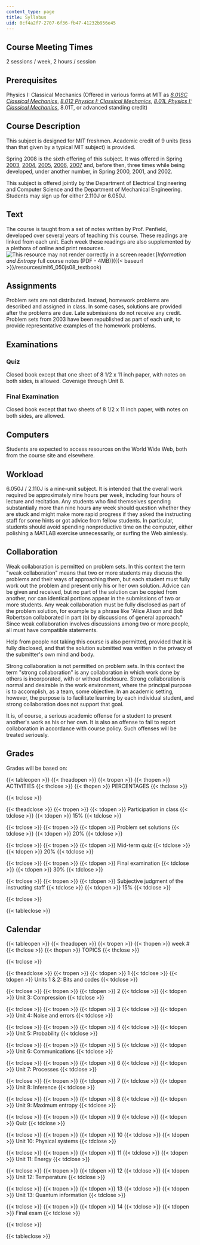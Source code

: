 ```yaml
---
content_type: page
title: Syllabus
uid: 0cf4a2f7-2707-6f36-fb47-41232b956e45
---
```


Course Meeting Times
--------------------

2 sessions / week, 2 hours / session

Prerequisites
-------------

Physics I: Classical Mechanics (Offered in various forms at MIT as _[8.01SC Classical Mechanics](/courses/8-01sc-classical-mechanics-fall-2016/)_, [_8.012 Physics I: Classical Mechanics_](/courses/8-012-physics-i-classical-mechanics-fall-2008), [_8.01L Physics I: Classical Mechanics_](/courses/8-01l-physics-i-classical-mechanics-fall-2005), 8.01T, or advanced standing credit)

Course Description
------------------

This subject is designed for MIT freshmen. Academic credit of 9 units (less than that given by a typical MIT subject) is provided.

Spring 2008 is the sixth offering of this subject. It was offered in Spring [2003](https://mtlsites.mit.edu/Courses/6.050/2003/index.html), [2004](https://mtlsites.mit.edu/Courses/6.050/2004/index.html), [2005](https://mtlsites.mit.edu/Courses/6.050/2005/index.html), [2006](https://mtlsites.mit.edu/Courses/6.050/2006/index.html), [2007](https://mtlsites.mit.edu/Courses/6.050/2007/index.html) and, before then, three times while being developed, under another number, in Spring 2000, 2001, and 2002.

This subject is offered jointly by the Department of Electrical Engineering and Computer Science and the Department of Mechanical Engineering. Students may sign up for either 2.110J or 6.050J.

Text
----

The course is taught from a set of notes written by Prof. Penfield, developed over several years of teaching this course. These readings are linked from each unit. Each week these readings are also supplemented by a plethora of online and print resources. ![This resource may not render correctly in a screen reader.](/images/inacessible.gif)[_Information and Entropy_ full course notes (PDF - 4MB)]({{< baseurl >}}/resources/mit6_050js08_textbook)

Assignments
-----------

Problem sets are not distributed. Instead, homework problems are described and assigned in class. In some cases, solutions are provided after the problems are due. Late submissions do not receive any credit. Problem sets from 2003 have been republished as part of each unit, to provide representative examples of the homework problems.

Examinations
------------

### Quiz

Closed book except that one sheet of 8 1/2 x 11 inch paper, with notes on both sides, is allowed. Coverage through Unit 8.

### Final Examination

Closed book except that two sheets of 8 1/2 x 11 inch paper, with notes on both sides, are allowed.

Computers
---------

Students are expected to access resources on the World Wide Web, both from the course site and elsewhere.

Workload
--------

6.050J / 2.110J is a nine-unit subject. It is intended that the overall work required be approximately nine hours per week, including four hours of lecture and recitation. Any students who find themselves spending substantially more than nine hours any week should question whether they are stuck and might make more rapid progress if they asked the instructing staff for some hints or got advice from fellow students. In particular, students should avoid spending nonproductive time on the computer, either polishing a MATLAB exercise unnecessarily, or surfing the Web aimlessly.

Collaboration
-------------

Weak collaboration is permitted on problem sets. In this context the term "weak collaboration" means that two or more students may discuss the problems and their ways of approaching them, but each student must fully work out the problem and present only his or her own solution. Advice can be given and received, but no part of the solution can be copied from another, nor can identical portions appear in the submissions of two or more students. Any weak collaboration must be fully disclosed as part of the problem solution, for example by a phrase like "Alice Alison and Bob Robertson collaborated in part (b) by discussions of general approach." Since weak collaboration involves discussions among two or more people, all must have compatible statements.

Help from people not taking this course is also permitted, provided that it is fully disclosed, and that the solution submitted was written in the privacy of the submitter's own mind and body.

Strong collaboration is not permitted on problem sets. In this context the term "strong collaboration" is any collaboration in which work done by others is incorporated, with or without disclosure. Strong collaboration is normal and desirable in the work environment, where the principal purpose is to accomplish, as a team, some objective. In an academic setting, however, the purpose is to facilitate learning by each individual student, and strong collaboration does not support that goal.

It is, of course, a serious academic offense for a student to present another's work as his or her own. It is also an offense to fail to report collaboration in accordance with course policy. Such offenses will be treated seriously.

Grades
------

Grades will be based on:

{{< tableopen >}}
{{< theadopen >}}
{{< tropen >}}
{{< thopen >}}
ACTIVITIES
{{< thclose >}}
{{< thopen >}}
PERCENTAGES
{{< thclose >}}

{{< trclose >}}

{{< theadclose >}}
{{< tropen >}}
{{< tdopen >}}
Participation in class
{{< tdclose >}}
{{< tdopen >}}
15%
{{< tdclose >}}

{{< trclose >}}
{{< tropen >}}
{{< tdopen >}}
Problem set solutions
{{< tdclose >}}
{{< tdopen >}}
20%
{{< tdclose >}}

{{< trclose >}}
{{< tropen >}}
{{< tdopen >}}
Mid-term quiz
{{< tdclose >}}
{{< tdopen >}}
20%
{{< tdclose >}}

{{< trclose >}}
{{< tropen >}}
{{< tdopen >}}
Final examination
{{< tdclose >}}
{{< tdopen >}}
30%
{{< tdclose >}}

{{< trclose >}}
{{< tropen >}}
{{< tdopen >}}
Subjective judgment of the instructing staff
{{< tdclose >}}
{{< tdopen >}}
15%
{{< tdclose >}}

{{< trclose >}}

{{< tableclose >}}

Calendar
--------

{{< tableopen >}}
{{< theadopen >}}
{{< tropen >}}
{{< thopen >}}
week #
{{< thclose >}}
{{< thopen >}}
TOPICS
{{< thclose >}}

{{< trclose >}}

{{< theadclose >}}
{{< tropen >}}
{{< tdopen >}}
1
{{< tdclose >}}
{{< tdopen >}}
Units 1 & 2: Bits and codes
{{< tdclose >}}

{{< trclose >}}
{{< tropen >}}
{{< tdopen >}}
2
{{< tdclose >}}
{{< tdopen >}}
Unit 3: Compression
{{< tdclose >}}

{{< trclose >}}
{{< tropen >}}
{{< tdopen >}}
3
{{< tdclose >}}
{{< tdopen >}}
Unit 4: Noise and errors
{{< tdclose >}}

{{< trclose >}}
{{< tropen >}}
{{< tdopen >}}
4
{{< tdclose >}}
{{< tdopen >}}
Unit 5: Probability
{{< tdclose >}}

{{< trclose >}}
{{< tropen >}}
{{< tdopen >}}
5
{{< tdclose >}}
{{< tdopen >}}
Unit 6: Communications
{{< tdclose >}}

{{< trclose >}}
{{< tropen >}}
{{< tdopen >}}
6
{{< tdclose >}}
{{< tdopen >}}
Unit 7: Processes
{{< tdclose >}}

{{< trclose >}}
{{< tropen >}}
{{< tdopen >}}
7
{{< tdclose >}}
{{< tdopen >}}
Unit 8: Inference
{{< tdclose >}}

{{< trclose >}}
{{< tropen >}}
{{< tdopen >}}
8
{{< tdclose >}}
{{< tdopen >}}
Unit 9: Maximum entropy
{{< tdclose >}}

{{< trclose >}}
{{< tropen >}}
{{< tdopen >}}
9
{{< tdclose >}}
{{< tdopen >}}
Quiz
{{< tdclose >}}

{{< trclose >}}
{{< tropen >}}
{{< tdopen >}}
10
{{< tdclose >}}
{{< tdopen >}}
Unit 10: Physical systems
{{< tdclose >}}

{{< trclose >}}
{{< tropen >}}
{{< tdopen >}}
11
{{< tdclose >}}
{{< tdopen >}}
Unit 11: Energy
{{< tdclose >}}

{{< trclose >}}
{{< tropen >}}
{{< tdopen >}}
12
{{< tdclose >}}
{{< tdopen >}}
Unit 12: Temperature
{{< tdclose >}}

{{< trclose >}}
{{< tropen >}}
{{< tdopen >}}
13
{{< tdclose >}}
{{< tdopen >}}
Unit 13: Quantum information
{{< tdclose >}}

{{< trclose >}}
{{< tropen >}}
{{< tdopen >}}
14
{{< tdclose >}}
{{< tdopen >}}
Final exam
{{< tdclose >}}

{{< trclose >}}

{{< tableclose >}}
